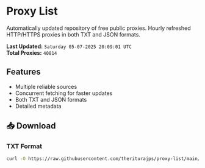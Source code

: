 # Proxy List

Automatically updated repository of free public proxies. Hourly refreshed HTTP/HTTPS proxies in both TXT and JSON formats.

**Last Updated:** `Saturday 05-07-2025 20:09:01 UTC`  
**Total Proxies:** `40814`

## Features
- Multiple reliable sources
- Concurrent fetching for faster updates
- Both TXT and JSON formats
- Detailed metadata

## 📥 Download

### TXT Format
```bash
curl -O https://raw.githubusercontent.com/theriturajps/proxy-list/main/proxies.txt